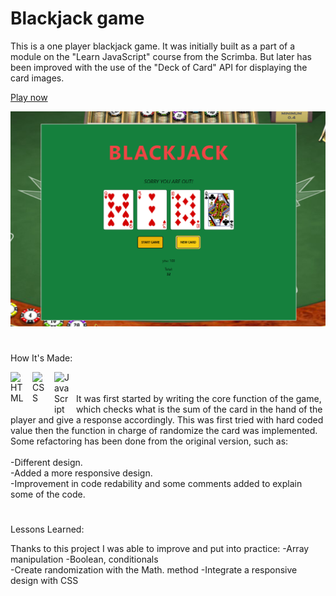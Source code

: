 # Blackjack game

This is a one player blackjack game. It was initially built as a part of a module on the "Learn JavaScript" course from the Scrimba. But later has been improved with the use of the "Deck of Card" API for displaying the card images.

<a href="https://blackjack-game-mauro.netlify.app">Play now</a>

<img width="700px" heigth="900" src="https://github.com/maurobusso/Blackjack_game/blob/main/img.png">

#

How It's Made: 

<img align="left" alt="HTML" width="25px" style="padding-right:10px;" src="https://cdn.jsdelivr.net/gh/devicons/devicon/icons/html5/html5-plain-wordmark.svg"/>
<img align="left" alt="CSS" width="25px" style="padding-right:10px;" src="https://cdn.jsdelivr.net/gh/devicons/devicon/icons/css3/css3-plain-wordmark.svg" />
<img align="left" alt="JavaScript" width="25px" style="padding-right:10px;" src="https://cdn.jsdelivr.net/gh/devicons/devicon/icons/javascript/javascript-plain.svg" />
<br>
<br>
It was first started by writing the core function of the game, which checks what is the sum of the card in the hand of the player and give a response accordingly. This was first tried with hard coded value then the function in charge of randomize the card was implemented. Some refactoring has been done from the original version, such as: </br>
</br>-Different design.
</br>-Added a more responsive design.
</br>-Improvement in code redability and some comments added to explain some of the code.

#

Lessons Learned: 

Thanks to this project I was able to improve and put into practice: 
-Array manipulation 
-Boolean, conditionals  
-Create randomization with the Math. method
-Integrate a responsive design with CSS

 



